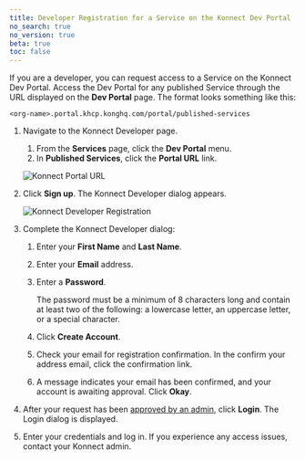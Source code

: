 ```yaml
---
title: Developer Registration for a Service on the Konnect Dev Portal
no_search: true
no_version: true
beta: true
toc: false
---
```


If you are a developer, you can request access to a Service on the
Konnect Dev Portal. Access the Dev Portal for any published Service through the URL
displayed on the **Dev Portal** page. The format looks something like this:

```
<org-name>.portal.khcp.konghq.com/portal/published-services
```

1. Navigate to the Konnect Developer page.

   1. From the **Services** page, click the **Dev Portal** menu.
   2. In **Published Services**, click the **Portal URL** link.

   ![Konnect Portal URL](/assets/images/docs/konnect/konnect-pub-services-portal-url.png)

2. Click **Sign up**. The Konnect Developer dialog appears.

   ![Konnect Developer Registration](/assets/images/docs/konnect/konnect-dev-sign-up.png)

3. Complete the Konnect Developer dialog:

   1. Enter your **First Name** and **Last Name**.

   2. Enter your **Email** address.

   3. Enter a **Password**.

      The password must be a minimum of 8 characters long and contain at least two of the
      following: a lowercase letter, an uppercase letter, or a special
      character.

   4. Click **Create Account**.

   5. Check your email for registration confirmation. In the confirm your address email, click the confirmation link.

   6. A message indicates your email has been confirmed, and your account is awaiting approval. Click **Okay**.

6. After your request has been [approved by an admin](/konnect/dev-portal/administrators/manage-devs),
   click **Login**. The Login dialog is displayed.

7. Enter your credentials and log in. If you experience any access issues, contact your Konnect admin.

